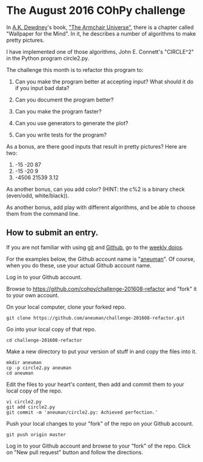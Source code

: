 # The August 2016 COhPy challenge

In [A.K. Dewdney](https://en.wikipedia.org/wiki/Alexander_Dewdney)'s book,
["The Armchair Universe"](http://www.worldcat.org/title/armchair-universe-an-exploration-of-computer-worlds/oclc/16649548),
there is a chapter called "Wallpaper for the Mind".
In it, he describes a number of algorithms to make pretty pictures.

I have implemented one of those algorithms,
John E. Connett's "CIRCLE^2" in the Python program circle2.py.

The challenge this month is to refactor this program to:

1. Can you make the program better at accepting input?
   What should it do if you input bad data?

2. Can you document the program better?

3. Can you make the program faster?

4. Can you use generators to generate the plot?

5. Can you write tests for the program?


As a bonus, are there good inputs that result in pretty pictures?
Here are two:

1. -15 -20 87
2. -15 -20 9
3. -4506 21539 3.12

As another bonus, can you add color?
(HINT: the c%2 is a binary check (even/odd, white/black)).

As another bonus, add play with different algorithms,
and be able to choose them from the command line.

## How to submit an entry.

If you are not familiar with using
 [git](https://en.wikipedia.org/wiki/Git_%28software%29) and
 [Github](github.com), go to the
[weekly dojos](http://www.meetup.com/Central-Ohio-Python-Users-Group/).

For the examples below, the Github account name is
"[aneuman](https://en.wikipedia.org/wiki/Alfred_E._Neuman)".
Of course, when you do these, use your actual Github account name.

Log in to your Github account.

Browse to https://github.com/cohpy/challenge-201608-refactor
and "fork" it to your own account.

On your local computer, clone your forked repo.

    git clone https://github.com/aneuman/challenge-201608-refactor.git

Go into your local copy of that repo.

    cd challenge-201608-refactor

Make a new directory to put your version of stuff in
and copy the files into it.

    mkdir aneuman
    cp -p circle2.py aneuman
    cd aneuman

Edit the files to your heart's content,
then add and commit them to your local copy of the repo.

    vi circle2.py
    git add circle2.py
    git commit -m 'aneuman/circle2.py: Achieved perfection.'

Push your local changes to your "fork" of the repo on your Github account.

    git push origin master

Log in to your Github account and browse to your "fork"
of the repo. Click on "New pull request" button and
follow the directions.
